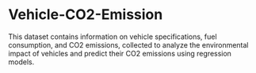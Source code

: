 # Vehicle-CO2-Emission
This dataset contains information on vehicle specifications, fuel consumption, and CO2 emissions, collected to analyze the environmental impact of vehicles and predict their CO2 emissions using regression models. 
